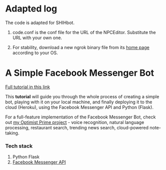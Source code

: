 # Adapted log

The code is adapted for SHIHbot.

1. code.conf is the conf file for the URL of the NPCEditor. Substitute the URL with your own one.

2. For stability, download a new ngrok binary file from its [home page](https://ngrok.com) according to your OS.

# A Simple Facebook Messenger Bot

[Full tutorial in this link](https://cli.traan.vn/how-to-create-a-facebook-bot-in-10-minutes-the-complete-tutorial-from-zero-to-hero-ku-352dca274046#.xsmzoa38z)

This **tutorial** will guide you through the whole process of creating a simple bot, playing with it on your local machine, and finally deploying it to the cloud (Heroku), using the Facebook Messenger API and Python (Flask).

For a full-feature implementation of the Facebook Messenger Bot, check out [my Optimist Prime project](https://github.com/hungtraan/FacebookBot) - voice recognition, natural language processing, restaurant search, trending news search, cloud-powered note-taking.

### Tech stack
1. Python Flask
2. [Facebook Messenger API](https://developers.facebook.com/docs/messenger-platform/)
